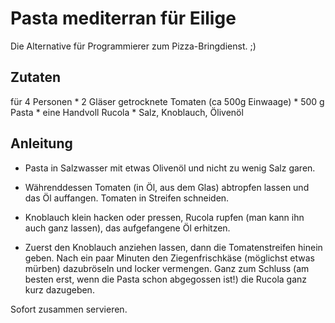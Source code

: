 # Pasta  mediterran für Eilige

Die Alternative für Programmierer zum Pizza-Bringdienst. ;)

## Zutaten
für 4 Personen
    * 2 Gläser getrocknete Tomaten (ca 500g Einwaage)
    * 500 g Pasta
    * eine Handvoll Rucola
    * Salz, Knoblauch, Ölivenöl

## Anleitung

* Pasta in Salzwasser mit etwas Olivenöl und nicht zu wenig Salz garen. 

* Währenddessen Tomaten (in Öl, aus dem Glas) abtropfen lassen und das Öl auffangen. Tomaten in Streifen schneiden. 

* Knoblauch klein hacken oder pressen, Rucola rupfen (man kann ihn auch ganz lassen), das aufgefangene Öl erhitzen. 

* Zuerst den Knoblauch anziehen lassen, dann die Tomatenstreifen hinein geben. Nach ein paar Minuten den Ziegenfrischkäse (möglichst etwas mürben) dazubröseln und locker vermengen. Ganz zum Schluss (am besten erst, wenn die Pasta schon abgegossen ist!) die Rucola ganz kurz dazugeben. 

Sofort zusammen servieren. 


